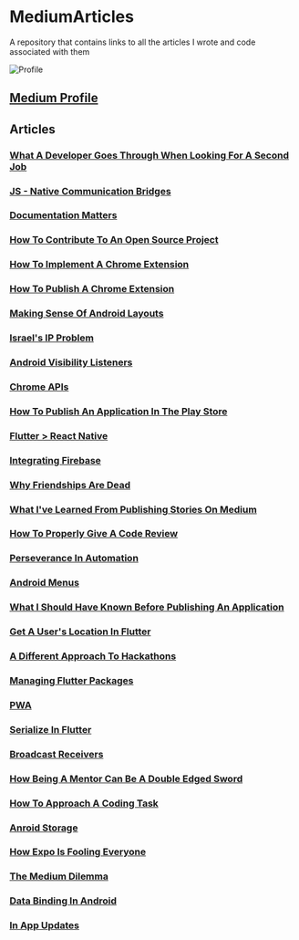 # MediumArticles
A repository that contains links to all the articles I wrote and code associated with them

![Profile](https://github.com/TomerPacific/MediumArticles/blob/master/images/medium_profile.jpg?raw=true)

[Medium Profile](https://medium.com/@tomerpacific)
---
## Articles

### [What A Developer Goes Through When Looking For A Second Job](https://medium.freecodecamp.org/what-a-developer-goes-through-when-looking-for-a-second-job-f061c26ffd8f)

### [JS - Native Communication Bridges](https://medium.com/@tomerpacific/burning-bridges-native-part-1-7baef82b3f02)

### [Documentation Matters](https://medium.com/@tomerpacific/documentation-matters-41ef62dd5c2f)

### [How To Contribute To An Open Source Project](https://medium.com/@tomerpacific/how-to-contribute-to-an-open-source-repository-d66b5e99eec5)

### [How To Implement A Chrome Extension](https://medium.freecodecamp.org/how-to-implement-a-chrome-extension-3802d63b5376)

### [How To Publish A Chrome Extension](https://medium.freecodecamp.org/how-to-publish-your-chrome-extension-dd8400a3d53)

### [Making Sense Of Android Layouts](https://medium.freecodecamp.org/how-to-make-sense-of-the-many-android-layouts-693b262706e0)

### [Israel's IP Problem](https://hackernoon.com/israels-ip-problem-7d8916cb93ec)

### [Android Visibility Listeners](https://medium.freecodecamp.org/how-and-why-to-use-android-visibility-listeners-971e3b6511ec)

### [Chrome APIs](https://medium.freecodecamp.org/features-of-the-chrome-api-you-should-know-bf5c8b6c7733)

### [How To Publish An Application In The Play Store](https://medium.freecodecamp.org/how-to-publish-an-application-in-the-play-store-8ddcc6dc3587)

### [Flutter > React Native](https://hackernoon.com/flutter-react-native-b5e82a2c3e82)

### [Integrating Firebase](https://medium.freecodecamp.org/how-to-integrate-firebase-with-your-application-74fdde01dfe2)

### [Why Friendships Are Dead](https://hackernoon.com/why-friendships-are-dead-4db6f27962da)

### [What I've Learned From Publishing Stories On Medium](https://medium.freecodecamp.org/what-ive-learned-from-publishing-stories-on-medium-9057da232465)

### [How To Properly Give A Code Review](https://medium.freecodecamp.org/how-to-properly-give-a-code-review-c2fcc49e345f)

### [Perseverance In Automation](https://medium.com/swlh/perseverance-in-automation-147630672ba8)

### [Android Menus](https://medium.freecodecamp.org/an-introduction-to-android-menus-c9f382264b49)

### [What I Should Have Known Before Publishing An Application](https://hackernoon.com/what-i-should-have-known-before-publishing-an-application-898d8f72a0e2)

### [Get A User's Location In Flutter](https://medium.com/flutter-community/get-a-users-location-in-flutter-20f488ac8043)

### [A Different Approach To Hackathons](https://medium.freecodecamp.org/a-different-approach-to-hackathons-b88960d9cb79)

### [Managing Flutter Packages](https://medium.com/flutter-community/managing-packages-in-flutter-6018cecaf3a7)

### [PWA](https://medium.freecodecamp.org/an-explanation-of-progressive-web-apps-for-the-non-pwa-crowd-8a400e275ea1)

### [Serialize In Flutter](https://medium.com/flutter-community/serializing-your-object-in-flutter-ab510f0b8b47)

### [Broadcast Receivers](https://android.jlelse.eu/broadcast-receivers-for-beginners-a9d7aa03fb76)

### [How Being A Mentor Can Be A Double Edged Sword](https://www.freecodecamp.org/news/how-being-a-mentor-can-be-a-double-edged-sword/)

### [How To Approach A Coding Task](https://medium.com/better-programming/how-to-approach-a-coding-task-15178b7f04fa)

### [Anroid Storage](https://android.jlelse.eu/android-memory-cd45b82c0995)

### [How Expo Is Fooling Everyone](https://medium.com/better-programming/how-expo-is-fooling-everyone-adf7f34d7528)

### [The Medium Dilemma](https://medium.com/@tomerpacific/the-medium-dilemma-39307304558)

### [Data Binding In Android](https://medium.com/better-programming/how-to-bind-data-in-android-bbb1e180a928)

### [In App Updates](https://android.jlelse.eu/in-app-updates-6de58dab26ce)

